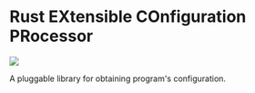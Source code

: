 # Rust EXtensible COnfiguration PRocessor

![](https://github.com/shenek/excopr/workflows/Rust/badge.svg)

A pluggable library for obtaining program's configuration.
